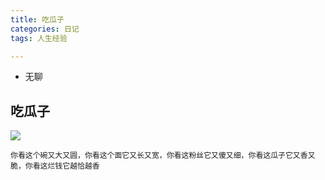 ```yaml
---
title: 吃瓜子
categories: 日记
tags: 人生经验

---
```


- 无聊





## 吃瓜子

![](https://gss0.bdstatic.com/-4o3dSag_xI4khGkpoWK1HF6hhy/baike/w%3D268%3Bg%3D0/sign=eaf4c71f063387449cc5287a6934bec4/d53f8794a4c27d1ececba28b11d5ad6edcc4388b.jpg)

```
你看这个碗又大又圆，你看这个面它又长又宽，你看这粉丝它又傻又细，你看这瓜子它又香又脆，你看这烂钱它越恰越香
```
